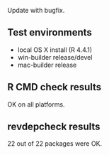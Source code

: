 
Update with bugfix.

## Test environments

* local OS X install (R 4.4.1)
* win-builder release/devel
* mac-builder release


## R CMD check results

OK on all platforms.

## revdepcheck results

22 out of 22 packages were OK.



